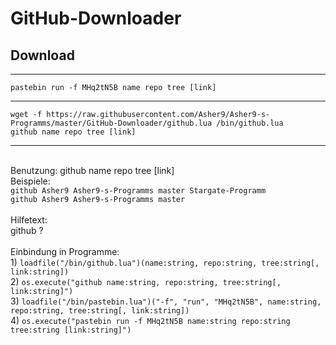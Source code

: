 <h1>GitHub-Downloader</h1>

<h2>Download</h2>
<hr>
<code>pastebin run -f MHq2tN5B name repo tree [link]</code>
<hr>
<code>wget -f https://raw.githubusercontent.com/Asher9/Asher9-s-Programms/master/GitHub-Downloader/github.lua /bin/github.lua</code><br />
<code>github name repo tree [link]</code>
<hr><br />
Benutzung: github name repo tree [link]<br />
Beispiele:<br />
<code>github Asher9 Asher9-s-Programms master Stargate-Programm</code><br />
<code>github Asher9 Asher9-s-Programms master</code><br />
<br />
Hilfetext:<br />
github ?<br />
<br />
Einbindung in Programme:<br />
1) <code>loadfile("/bin/github.lua")(name:string, repo:string, tree:string[, link:string])</code><br />
2) <code>os.execute("github name:string, repo:string, tree:string[, link:string]")</code><br />
3) <code>loadfile("/bin/pastebin.lua")("-f", "run", "MHq2tN5B", name:string, repo:string, tree:string[, link:string])</code><br />
4) <code>os.execute("pastebin run -f MHq2tN5B name:string repo:string tree:string [link:string]")</code><br />
